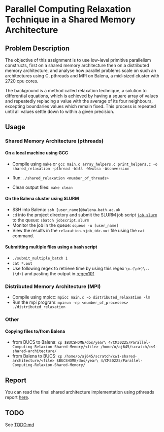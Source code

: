 # Parallel Computing Relaxation Technique in a Shared Memory Architecture

## Problem Description

The objective of this assignment is to use low-level primitive parallelism constructs, first on a shared memory architecture then on a distributed memory architecture, and analyse how parallel problems scale on such an architectures using C, pthreads and MPI on Balena, a mid-sized cluster with 2720 cpu cores.

The background is a method called relaxation technique, a solution to differential equations, which is achieved by having a square array of values and repeatedly replacing a value with the average of its four neighbours, excepting boundaries values which remain fixed. This process is repeated until all values settle down to within a given precision.

## Usage

### Shared Memory Architecture (pthreads)

#### On a local machine using GCC

* Compile using `make` or `gcc main.c array_helpers.c print_helpers.c -o shared_relaxation -pthread -Wall -Wextra -Wconversion`

* Run: `./shared_relaxation <number_of_threads>`

* Clean output files: `make clean`

#### On the Balena cluster using SLURM

* SSH into Balena: `ssh [user_name]@balena.bath.ac.uk`
* `cd` into the project directory and submit the SLURM job script [`job.slurm`](https://github.com/Adamouization/Parallel-Computing-Relaxion-Shared-Memory/blob/master/job.slurm) to the queue: `sbatch jobscript.slurm`
* Monitor the job in the queue: `squeue -u [user_name]`
* View the results in the `relaxation.<job_id>.out` file using the `cat` command.

#### Submitting multiple files using a bash script

* `./submit_multiple_batch 1`
* `cat *.out`
* Use following regex to retrieve time by using this regex `\=.(\d+)\..(\d+)` and pasting the output in [regex101](https://regex101.com/)

### Distributed Memory Architecture (MPI)

* Compile using mpicc: `mpicc main.c -o distributed_relaxation -lm`
* Run the mpi program: `mpirun -np <number_of_processes> ./distributed_relaxation`

### Other

#### Copying files to/from Balena

* from BUCS to Balena: `cp $BUCSHOME/dos/year\ 4/CM30225/Parallel-Computing-Relaxion-Shared-Memory/<file> /home/o/aj645/scratch/cw1-shared-architecture/`
* from Balena to BUCS: `cp /home/o/aj645/scratch/cw1-shared-architecture/<file> $BUCSHOME/dos/year\ 4/CM30225/Parallel-Computing-Relaxion-Shared-Memory/`

## Report

You can read the final shared architecture implementation using pthreads report [here](https://github.com/Adamouization/Relaxation-Technique-Parallel-Computing/blob/master/reports/shared_architecture_report.pdf).

## TODO

See [TODO.md](https://github.com/Adamouization/Parallel-Computing-Relaxion-Shared-Memory/blob/master/TODO.md)
